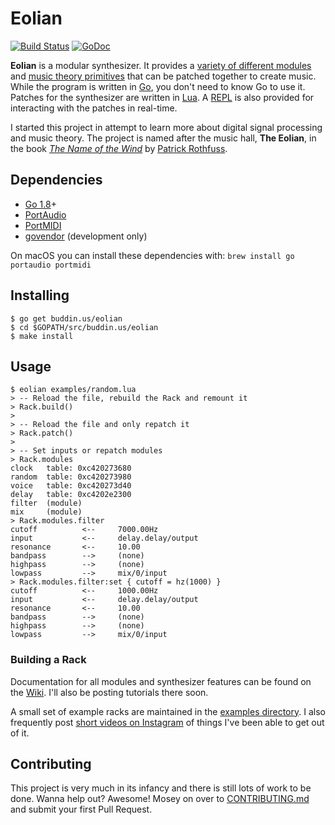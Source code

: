 # Eolian

[![Build Status](https://travis-ci.org/brettbuddin/eolian.svg?branch=master)](https://travis-ci.org/brettbuddin/eolian)
[![GoDoc](https://godoc.org/buddin.us/eolian?status.svg)](https://godoc.org/buddin.us/eolian)

**Eolian** is a modular synthesizer. It provides a [variety of different
modules](https://github.com/brettbuddin/eolian/wiki/eolian.synth) and [music theory
primitives](https://github.com/brettbuddin/eolian/wiki/eolian.theory) that can be patched together to create music.  While the program
is written in [Go](https://golang.org/), you don't need to know Go to use it. Patches for the synthesizer are written in
[Lua](https://www.lua.org/). A [REPL](https://en.wikipedia.org/wiki/Read%E2%80%93eval%E2%80%93print_loop) is also
provided for interacting with the patches in real-time.

I started this project in attempt to learn more about digital signal processing and music theory. The project is named
after the music hall, **The Eolian**, in the book [*The Name of the
Wind*](https://www.amazon.com/Name-Wind-Patrick-Rothfuss/dp/0756404746/) by [Patrick
Rothfuss](http://patrickrothfuss.com).

## Dependencies

- [Go 1.8](http://golang.org)+
- [PortAudio](http://www.portaudio.com/)
- [PortMIDI](http://portmedia.sourceforge.net/portmidi/)
- [govendor](https://github.com/kardianos/govendor) (development only)

On macOS you can install these dependencies with: `brew install go portaudio portmidi`

## Installing

```
$ go get buddin.us/eolian
$ cd $GOPATH/src/buddin.us/eolian
$ make install
```

## Usage

```
$ eolian examples/random.lua
> -- Reload the file, rebuild the Rack and remount it
> Rack.build()
>
> -- Reload the file and only repatch it
> Rack.patch()
> 
> -- Set inputs or repatch modules
> Rack.modules
clock   table: 0xc420273680
random  table: 0xc420273980
voice   table: 0xc420273d40
delay   table: 0xc4202e2300
filter  (module)
mix     (module)
> Rack.modules.filter
cutoff          <--     7000.00Hz
input           <--     delay.delay/output
resonance       <--     10.00
bandpass        -->     (none)
highpass        -->     (none)
lowpass         -->     mix/0/input
> Rack.modules.filter:set { cutoff = hz(1000) }
cutoff          <--     1000.00Hz
input           <--     delay.delay/output
resonance       <--     10.00
bandpass        -->     (none)
highpass        -->     (none)
lowpass         -->     mix/0/input
```

### Building a Rack

Documentation for all modules and synthesizer features can be found on the
[Wiki](https://github.com/brettbuddin/eolian/wiki). I'll also be posting tutorials there soon.

A small set of example racks are maintained in the [examples
directory](https://github.com/brettbuddin/eolian/tree/master/examples). I also frequently post [short videos on
Instagram](https://www.instagram.com/brettbuddin) of things I've been able to get out of it.

## Contributing

This project is very much in its infancy and there is still lots of work to be done. Wanna help out? Awesome! Mosey on over to
[CONTRIBUTING.md](https://github.com/brettbuddin/eolian/blob/master/CONTRIBUTING.md) and submit your first Pull Request.
